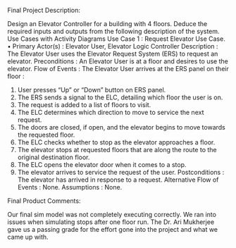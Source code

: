 Final Project Description:

Design an Elevator Controller for a building with 4 floors. Deduce the required inputs and outputs from the following description of the system.
Use Cases with Activity Diagrams
Use Case 1 : Request Elevator Use Case.
•	Primary Actor(s) : Elevator User, Elevator Logic Controller 
Description : The Elevator User uses the Elevator Request System (ERS) to request an elevator.
Preconditions : An Elevator User is at a floor and desires to use the elevator. 
Flow of Events : The Elevator User arrives at the ERS panel on their floor :
1.	User presses “Up” or “Down” button on ERS panel. 
2.	The ERS sends a signal to the ELC, detailing which floor the user is on.
3.	The request is added to a list of floors to visit.
4.	The ELC determines which direction to move to service the next request.
5.	The doors are closed, if open, and the elevator begins to move towards the requested floor.
6.	The ELC checks whether to stop as the elevator approaches a floor. 
7.	The elevator stops at requested floors that are along the route to the original destination floor.
8.	The ELC opens the elevator door when it comes to a stop.
9.	The elevator arrives to service the request of the user.
Postconditions : The elevator has arrived in response to a request. 
Alternative Flow of Events : None. 
Assumptions : None.


Final Product Comments:

Our final sim model was not completely executing correctly. We ran into issues when simulating stops after one floor run. The Dr. Ari Mukherjee gave us a passing grade for the effort gone into the project and what we came up with.
